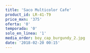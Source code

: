 ```yaml
---
title: 'Saco Multicolor Cafe'
product_id: LR-41-T9
price_mxn: '375'
oferta: '0'
temporada: '0'
solo_en_linea: '1'
media_order: boy_cap_burgundy_2.jpg
date: '2018-02-20 00:15'
---
```


